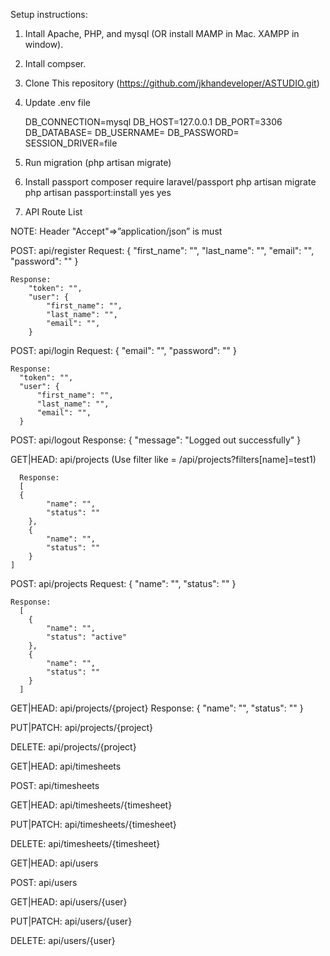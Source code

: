 Setup instructions:

1. Intall Apache, PHP, and mysql (OR install MAMP in Mac. XAMPP in window).
2. Intall compser.
3. Clone This repository (https://github.com/jkhandeveloper/ASTUDIO.git)
4. Update .env file
   
    DB_CONNECTION=mysql
    DB_HOST=127.0.0.1
    DB_PORT=3306
    DB_DATABASE=
    DB_USERNAME=
    DB_PASSWORD=
    SESSION_DRIVER=file
   
6. Run migration (php artisan migrate)
7. Install passport
    composer require laravel/passport
    php artisan migrate
    php artisan passport:install
       yes
       yes
   

 8. API Route List
    
 NOTE: Header "Accept"=>”application/json” is must
    
  POST: api/register
    Request:
        {
          "first_name": "",
          "last_name": "",
          "email": "",
          "password": ""
        }

    Response:
        "token": "",
        "user": {
            "first_name": "",
            "last_name": "",
            "email": "",
        }        
  POST: api/login
    Request:
      {
        "email": "",
        "password": ""
      }

    Response:
      "token": "",
      "user": {
          "first_name": "",
          "last_name": "",
          "email": "",
      }  
            
  POST: api/logout
      Response:
      {
        "message": "Logged out successfully"
      }
      
  GET|HEAD: api/projects 
      (Use filter like = /api/projects?filters[name]=test1)
      
      Response:
      [
      {
            "name": "",
            "status": ""
        },
        {
            "name": "",
            "status": ""
        }
    ]

  POST: api/projects
    Request:
       {
            "name": "",
            "status": ""
        }

    Response:
      [
        {
            "name": "",
            "status": "active"
        },
        {
            "name": "",
            "status": ""
        }
      ]

  GET|HEAD: api/projects/{project}
  Response:
        {
            "name": "",
            "status": ""
        }

  PUT|PATCH: api/projects/{project}

  DELETE: api/projects/{project}

  GET|HEAD: api/timesheets

  POST: api/timesheets

  GET|HEAD: api/timesheets/{timesheet}

  PUT|PATCH: api/timesheets/{timesheet}

  DELETE: api/timesheets/{timesheet}

  GET|HEAD: api/users

  POST: api/users

  GET|HEAD: api/users/{user}

  PUT|PATCH: api/users/{user}

  DELETE: api/users/{user}

 
